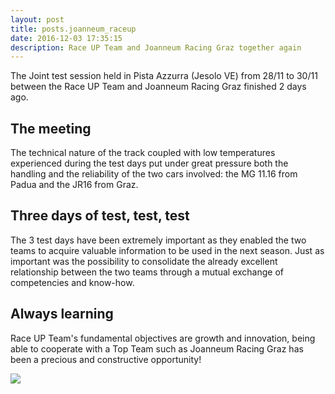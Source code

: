 ```yaml
---
layout: post
title: posts.joanneum_raceup
date: 2016-12-03 17:35:15
description: Race UP Team and Joanneum Racing Graz together again
---
```


The Joint test session held in Pista Azzurra (Jesolo VE) from 28/11 to 30/11 between the Race UP Team and Joanneum Racing Graz finished 2 days ago.

## The meeting
The technical nature of the track coupled with low temperatures experienced during the test days put under great pressure both the handling and the reliability of the two cars involved: the MG 11.16 from Padua and the JR16 from Graz.

## Three days of test, test, test
The 3 test days have been extremely important as they enabled the two teams to acquire valuable information to be used in the next season. Just as important was the possibility to consolidate the already excellent relationship between the two teams through a mutual exchange of competencies and know-how.

## Always learning
Race UP Team's fundamental objectives are growth and innovation, being able to cooperate with a Top Team such as Joanneum Racing Graz has been a precious and constructive opportunity!

<a class="image featured"><img src="{{ site.baseurl }}/images/posts/2016/12/03/image.png" /></a>
